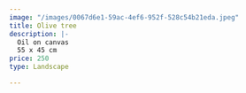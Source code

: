 ```yaml
---
image: "/images/0067d6e1-59ac-4ef6-952f-528c54b21eda.jpeg"
title: Olive tree
description: |-
  Oil on canvas
  55 x 45 cm
price: 250
type: Landscape

---
```

